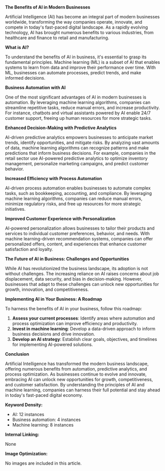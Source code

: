 **The Benefits of AI in Modern Businesses**

Artificial Intelligence (AI) has become an integral part of modern businesses worldwide, transforming the way companies operate, innovate, and compete in today's fast-paced digital landscape. As a rapidly evolving technology, AI has brought numerous benefits to various industries, from healthcare and finance to retail and manufacturing.

**What is AI?**

To understand the benefits of AI in business, it's essential to grasp its fundamental principles. Machine learning (ML) is a subset of AI that enables systems to learn from data and improve their performance over time. With ML, businesses can automate processes, predict trends, and make informed decisions.

**Business Automation with AI**

One of the most significant advantages of AI in modern businesses is automation. By leveraging machine learning algorithms, companies can streamline repetitive tasks, reduce manual errors, and increase productivity. For instance, chatbots and virtual assistants powered by AI enable 24/7 customer support, freeing up human resources for more strategic tasks.

**Enhanced Decision-Making with Predictive Analytics**

AI-driven predictive analytics empowers businesses to anticipate market trends, identify opportunities, and mitigate risks. By analyzing vast amounts of data, machine learning algorithms can recognize patterns and make predictions that inform business decisions. For example, companies in the retail sector use AI-powered predictive analytics to optimize inventory management, personalize marketing campaigns, and predict customer behavior.

**Increased Efficiency with Process Automation**

AI-driven process automation enables businesses to automate complex tasks, such as bookkeeping, accounting, and compliance. By leveraging machine learning algorithms, companies can reduce manual errors, minimize regulatory risks, and free up resources for more strategic initiatives.

**Improved Customer Experience with Personalization**

AI-powered personalization allows businesses to tailor their products and services to individual customer preferences, behavior, and needs. With machine learning-driven recommendation systems, companies can offer personalized offers, content, and experiences that enhance customer satisfaction and loyalty.

**The Future of AI in Business: Challenges and Opportunities**

While AI has revolutionized the business landscape, its adoption is not without challenges. The increasing reliance on AI raises concerns about job displacement, data security, and bias in decision-making. However, businesses that adapt to these challenges can unlock new opportunities for growth, innovation, and competitiveness.

**Implementing AI in Your Business: A Roadmap**

To harness the benefits of AI in your business, follow this roadmap:

1. **Assess your current processes**: Identify areas where automation and process optimization can improve efficiency and productivity.
2. **Invest in machine learning**: Develop a data-driven approach to inform business decisions and drive innovation.
3. **Develop an AI strategy**: Establish clear goals, objectives, and timelines for implementing AI-powered solutions.

**Conclusion**

Artificial Intelligence has transformed the modern business landscape, offering numerous benefits from automation, predictive analytics, and process optimization. As businesses continue to evolve and innovate, embracing AI can unlock new opportunities for growth, competitiveness, and customer satisfaction. By understanding the principles of AI and machine learning, companies can harness their full potential and stay ahead in today's fast-paced digital economy.

**Keyword Density:**

* AI: 12 instances
* Business automation: 4 instances
* Machine learning: 8 instances

**Internal Linking:**

None

**Image Optimization:**

No images are included in this article.